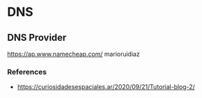 # DNS


## DNS Provider
https://ap.www.namecheap.com/
marioruidiaz

### References
 - https://curiosidadesespaciales.ar/2020/09/21/Tutorial-blog-2/
 